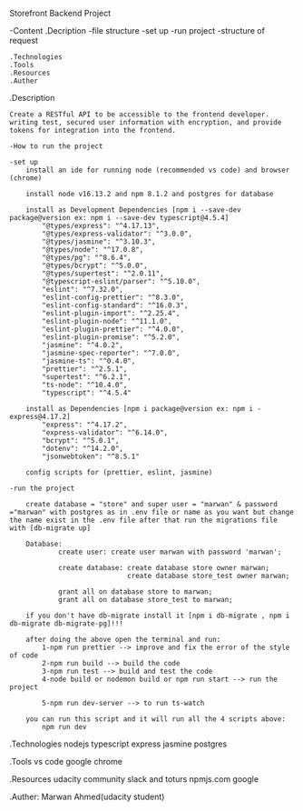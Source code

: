 Storefront Backend Project

-Content 
    .Decription
        -file structure 
        -set up 
        -run project 
        -structure of request 

    .Technologies
    .Tools 
    .Resources 
    .Auther

.Description 

    Create a RESTful API to be accessible to the frontend developer. writing test, secured user information with encryption, and provide tokens for integration into the frontend.

    -How to run the project

    -set up
        install an ide for running node (recommended vs code) and browser (chrome)

        install node v16.13.2 and npm 8.1.2 and postgres for database

        install as Development Dependencies [npm i --save-dev package@version ex: npm i --save-dev typescript@4.5.4]
            "@types/express": "^4.17.13",
            "@types/express-validator": "^3.0.0",
            "@types/jasmine": "^3.10.3",
            "@types/node": "^17.0.8",
            "@types/pg": "^8.6.4",
            "@types/bcrypt": "^5.0.0",
            "@types/supertest": "^2.0.11",
            "@typescript-eslint/parser": "^5.10.0",
            "eslint": "^7.32.0",
            "eslint-config-prettier": "^8.3.0",
            "eslint-config-standard": "^16.0.3",
            "eslint-plugin-import": "^2.25.4",
            "eslint-plugin-node": "^11.1.0",
            "eslint-plugin-prettier": "^4.0.0",
            "eslint-plugin-promise": "^5.2.0",
            "jasmine": "^4.0.2",
            "jasmine-spec-reporter": "^7.0.0",
            "jasmine-ts": "^0.4.0",
            "prettier": "^2.5.1",
            "supertest": "^6.2.1",
            "ts-node": "^10.4.0",
            "typescript": "^4.5.4"

        install as Dependencies [npm i package@version ex: npm i - express@4.17.2]
            "express": "^4.17.2",
            "express-validator": "^6.14.0",
            "bcrypt": "^5.0.1",
            "dotenv": "^14.2.0",
            "jsonwebtoken": "^8.5.1"
            
        config scripts for (prettier, eslint, jasmine)

    -run the project

        create database = "store" and super user = "marwan" & password ="marwan" with postgres as in .env file or name as you want but change the name exist in the .env file after that run the migrations file with [db-migrate up]

        Database: 
                create user: create user marwan with password 'marwan';

                create database: create database store owner marwan;
                                 create database store_test owner marwan;
                
                grant all on database store to marwan;
                grant all on database store_test to marwan;

        if you don't have db-migrate install it [npm i db-migrate , npm i db-migrate db-migrate-pg]!!! 

        after doing the above open the terminal and run:
            1-npm run prettier --> improve and fix the error of the style of code
            2-npm run build --> build the code
            3-npm run test --> build and test the code
            4-node build or nodemon build or npm run start --> run the project

            5-npm run dev-server --> to run ts-watch
        
        you can run this script and it will run all the 4 scripts above:
            npm run dev

    
.Technologies 
    nodejs 
    typescript 
    express 
    jasmine
    postgres

.Tools 
    vs code 
    google chrome

.Resources 
    udacity 
    community slack and toturs 
    npmjs.com
    google

.Auther: Marwan Ahmed(udacity student)